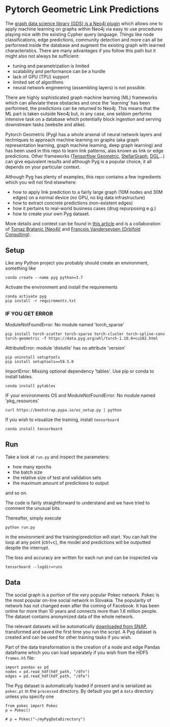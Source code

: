 # Pytorch Geometric Link Predictions

The [graph data science library (GDS) is a Neo4j plugin](https://neo4j.com/product/graph-data-science/) which allows one to apply machine learning on graphs within Neo4j via easy to use procedures playing nice with the existing Cypher query language. Things like node classifications, edge predictions, community detection and more can all be performed inside the database and augment the existing graph with learned characteristics. There are many advantages if you follow this path but it might also not always be sufficient:

- tuning and parametrization is limited
- scalability and performance can be a hurdle
- lack of GPU (TPU) support
- limited set of algorithms
- neural network engineering (assembling layers) is not possible.

There are highly sophisticated graph machine learning (ML) frameworks which can alleviate these obstacles and once the 'learning' has been performed, the predictions can be returned to Neo4j. This means that the ML part is taken outside Neo4j but, in any case, one seldom performs intensive task on a database which potentially block ingestion and serving downstream tasks (website and alike).   

Pytorch Geometric (Pyg) has a whole arsenal of neural network layers and techniques to approach machine learning on graphs (aka graph representation learning, graph machine learning, deep graph learning) and has been used in this repo to learn link patterns, alas known as link or edge predictions. Other frameworks ([Tensorflow Geometric](https://blog.tensorflow.org/2021/11/introducing-tensorflow-gnn.html), [StellarGraph](https://www.stellargraph.io), [DGL](https://www.dgl.ai)...) can give equivalent results and although Pyg is a popular choice, it all depends on your particular context.    

Although Pyg has plenty of examples, this repo contains a few ingredients which you will not find elsewhere:

- how to apply link prediction to a fairly large graph (10M nodes and 30M edges) on a normal device (no GPU, no big data infrastructure)
- how to extract concrete predictions (non-existent edges)
- how it pertains to real-world business cases (drug repurposing e.g.)
- how to create your own Pyg dataset.


More details and context can be found in [this article](https://bratanic-tomaz.medium.com) and is a collaboration of [Tomaz Bratanic (Neo4j)](https://bratanic-tomaz.medium.com) and [Francois Vanderseypen (Orbifold Consulting)](https://graphsandnetworks.com).  

## Setup

Like any Python project you probably should create an environment, something like

    conda create --name pyg python=3.7

Activate the environment and install the requirements

    conda activate pyg
    pip install -r requirements.txt
    
### IF YOU GET ERROR
    
ModuleNotFoundError: No module named 'torch_sparse'

    pip install torch-scatter torch-sparse torch-cluster torch-spline-conv torch-geometric -f https://data.pyg.org/whl/torch-1.10.0+cu102.html
    
AttributeError: module 'distutils' has no attribute 'version'

    pip uninstall setuptools
    pip install setuptools==59.5.0
    
ImportError: Missing optional dependency 'tables'.  Use pip or conda to install tables.
    
    conda install pytables
    
IF your environments OS and ModuleNotFoundError: No module named 'pkg_resources'

    curl https://bootstrap.pypa.io/ez_setup.py | python
    

If you wish to visualize the training, install `tensorboard`
    
    conda install tensorboard

## Run

Take a look at `run.py` and inspect the parameters:

- how many epochs
- the batch size
- the relative size of test and validation sets
- the maximum amount of predictions to output

and so on.

The code is fairly straightforward to understand and we have tried to comment the unusual bits.

Thereafter, simply execute

    python run.py

in the environment and the training/prediction will start. You can halt the loop at any point (ctrl+c), the model and predictions will be outputted despite the interrupt.

The loss and accuracy are written for each run and can be inspected via

    tensorboard --logdir=runs


## Data

The social graph is a portion of the very popular Pokec network. Pokec is the most popular on-line social network in Slovakia. The popularity of network has not changed even after the coming of Facebook. It has been online for more than 10 years and connects more than 1.6 million people. The dataset contains anonymized data of the whole network.     

The relevant datasets will be automatically [downloaded from SNAP](https://snap.stanford.edu/data/soc-pokec.html), transformed and saved the first time you run the script. A Pyg dataset is created and can be used for other training tasks if you wish.

Part of the data transformation is the creation of a node and edge Pandas dataframe which you can load separately if you wish from the HDF5 `frames.h5` file:

    import pandas as pd
    nodes = pd.read_hdf(hdf_path, "/dfn")
    edges = pd.read_hdf(hdf_path, "/dfe")

The Pyg dataset is automatically loaded if present and is serialized as `pokec.pt` in the `processed` directory. By default you get a `data` directory unless you specify one

    from pokec import Pokec    
    p = Pokec()
        
    # p = Pokec("~/myPygDataDirectory")
